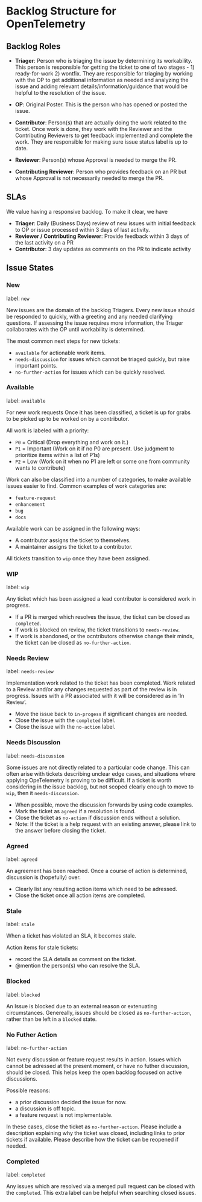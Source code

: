 # Backlog Structure for OpenTelemetry

## Backlog Roles
* **Triager**: Person who is triaging the issue by determining its workability. This person is responsible for getting the ticket to one of two stages - 1) ready-for-work 2) wontfix. They are responsible for triaging  by working with the OP to get additional information as needed and analyzing the issue and adding relevant details/information/guidance that would be helpful to the resolution of the issue.

* **OP**: Original Poster. This is the person who has opened or posted the issue.

* **Contributor**: Person(s) that are actually doing the work related to the ticket. Once work is done, they work with the Reviewer and the Contributing Reviewers to get feedback implemented and complete the work. They are responsible for making sure issue status label is up to date.

* **Reviewer**: Person(s) whose Approval is needed to merge the PR.

* **Contributing Reviewer**: Person who provides feedback on an PR but whose Approval is not necessarily needed to merge the PR.

## SLAs
We value having a responsive backlog. To make it clear, we have 
* **Triager**: Daily (Business Days) review of new issues with initial feedback to OP or issue processed within 3 days of last activity.
* **Reviewer / Contributing Reviewer**: Provide feedback within 3 days of the last activity on a PR
* **Contributor**: 3 day updates as comments on the PR to indicate activity

## Issue States

### New
label: `new`

New issues are the domain of the backlog Triagers. Every new issue should be responded to quickly, with a greeting and any needed clarifying questions. If assessing the issue requires more information, the Triager collaborates with the OP until workability is determined.

The most common next steps for new tickets:
* `available` for actionable work items.
* `needs-discussion` for issues which cannot be triaged quickly, but raise important points.
* `no-further-action` for issues which can be quickly resolved.

### Available
label: `available`

For new work requests Once it has been classified, a ticket is up for grabs to be picked up to be worked on by a contributor.

All work is labeled with a priority:
* `P0` = Critical (Drop everything and work on it.)
* `P1` = Important (Work on it if no P0 are present. Use judgment to prioritize items within a list of P1s)
* `P2` = Low (Work on it when no P1 are left or some one from community wants to contribute)

Work can also be classified into a number of categories, to make available issues easier to find. Common examples of work categories are:
* `feature-request`
* `enhancement`
* `bug`
* `docs`

Available work can be assigned in the following ways:
* A contributor assigns the ticket to themselves.
* A maintainer assigns the ticket to a contributor.

All tickets transition to `wip` once they have been assigned.

### WIP
label: `wip`

Any ticket which has been assigned a lead contributor is considered work in progress. 

* If a PR is merged which resolves the issue, the ticket can be closed as `completed`.
* If work is blocked on review, the ticket transitions to `needs-review`.
* If work is abandoned, or the ocntributors otherwise change their minds, the ticket can be closed as `no-further-action`.

### Needs Review
label: `needs-review`

Implementation work related to the ticket has been completed. Work related to a Review and/or any changes requested as part of the review  is in progress.  Issues with a PR associated with it will be considered as in ‘In Review’.

* Move the issue back to `in-progess` if significant changes are needed.
* Close the issue with the `completed` label.
* Close the issue with the `no-action` label.

### Needs Discussion
label: `needs-discussion`

Some issues are not directly related to a particular code change. This can often arise with tickets describing unclear edge cases, and situations where applying OpeTelemetry is proving to be difficult.  If a ticket is worth considering in the issue backlog, but not scoped clearly enough to move to `wip`, then it `needs-discussion`.

* When possible, move the discussion forwards by using code examples.
* Mark the ticket as `agreed` if a resolution is found. 
* Close the ticket as `no-action` if discussion ends without a solution.
* Note: If the ticket is a help request with an existing answer, please link to the answer before closing the ticket.

### Agreed
label: `agreed`

An agreement has been reached. Once a course of action is determined, discussion is (hopefully) over.

* Clearly list any resulting action items which need to be adressed.
* Close the ticket once all action items are completed.

### Stale
label: `stale`

When a ticket has violated an SLA, it becomes stale.

Action items for stale tickets:
* record the SLA details as comment on the ticket.
* @mention the person(s) who can resolve the SLA.

### Blocked
label: `blocked`

An Issue is blocked due to an external reason or extenuating circumstances. Genereally, issues should be closed as `no-further-action`, rather than be left in a `blocked` state.

### No Futher Action
label: `no-further-action`

Not every discussion or feature request results in action. Issues which cannot be adressed at the present moment, or have no futher discussion, should be closed. This helps keep the open backlog focused on active discussions.

Possible reasons:
* a prior discussion decided the issue for now.
* a discussion is off topic.
* a feature request is not implementable.

In these cases, close the ticket as `no-further-action`. Please include a description explaining why the ticket was closed, including links to prior tickets if available. Please describe how the ticket can be reopened if needed.

### Completed
label: `completed`

Any issues which are resolved via a merged pull request can be closed with the `completed`. This extra label can be helpful when searching closed issues.
